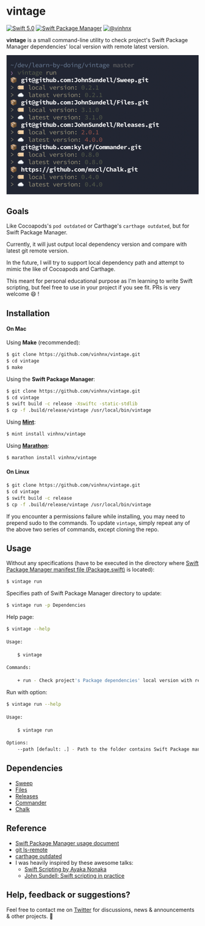 # vintage

[![Swift 5.0](https://img.shields.io/badge/swift-5.0-orange.svg)](#)
[![Swift Package Manager](https://img.shields.io/badge/spm-compatible-brightgreen.svg?style=flat)](https://swift.org/package-manager)
[![@vinhnx](https://img.shields.io/badge/contact-%40vinhnx-blue.svg)](https://twitter.com/vinhnx)

**vintage** is a small command-line utility to check project's Swift Package Manager dependencies' local version with remote latest version. 

![screenshot](screenshots/run_demo.png)

## Goals

Like Cocoapods's `pod outdated` or Carthage's `carthage outdated`, but for Swift Package Manager.

Currently, it will just output local dependency version and compare with latest git remote version. 

In the future, I will try to support local dependency path and attempt to mimic the like of Cocoapods and Carthage.

This meant for personal educational purpose as I'm learning to write Swift scripting, but feel free to use in your project if you see fit. PRs is very welcome 😄 !

## Installation

#### On Mac

Using **Make** (recommended):

```bash
$ git clone https://github.com/vinhnx/vintage.git
$ cd vintage
$ make
```

Using the **Swift Package Manager**:

```bash
$ git clone https://github.com/vinhnx/vintage.git
$ cd vintage
$ swift build -c release -Xswiftc -static-stdlib
$ cp -f .build/release/vintage /usr/local/bin/vintage
 ```
 
Using **[Mint](https://github.com/yonaskolb/mint)**:

```bash
$ mint install vinhnx/vintage
```

Using **[Marathon](https://github.com/JohnSundell/Marathon)**:

```bash
$ marathon install vinhnx/vintage
```

#### On Linux

```bash
$ git clone https://github.com/vinhnx/vintage.git
$ cd vintage
$ swift build -c release
$ cp -f .build/release/vintage /usr/local/bin/vintage
```

If you encounter a permissions failure while installing, you may need to prepend sudo to the commands. To update `vintage`, simply repeat any of the above two series of commands, except cloning the repo.

## Usage

Without any specifications (have to be executed in the directory where [Swift Package Manager manifest file (Package.swift)](https://github.com/apple/swift-package-manager/blob/master/Documentation/Usage.md) is located):

```bash
$ vintage run
```

Specifies path of Swift Package Manager directory to update:

```bash
$ vintage run -p Dependencies
```

Help page:

```bash
$ vintage --help

Usage:

    $ vintage

Commands:

    + run - Check project's Package dependencies' local version with remote latest version.
```

Run with option:

```bash
$ vintage run --help

Usage:

    $ vintage run

Options:
    --path [default: .] - Path to the folder contains Swift Package manifest file (Package.swift).
```

## Dependencies

+ [Sweep](https://github.com/JohnSundell/Sweep)
+ [Files](https://github.com/JohnSundell/Files)
+ [Releases](https://github.com/JohnSundell/Releases)
+ [Commander](https://github.com/kylef/Commander)
+ [Chalk](https://github.com/mxcl/Chalk)

## Reference

+ [Swift Package Manager usage document](https://github.com/apple/swift-package-manager/blob/master/Documentation/Usage.md#create-a-package)
+ [git ls-remote](https://git-scm.com/docs/git-ls-remote.html)
+ [carthage outdated](https://github.com/Carthage/Carthage/blob/master/Source/carthage/Outdated.swift)
+ I was heavily inspired by these awesome talks:
  + [Swift Scripting by Ayaka Nonaka](https://academy.realm.io/posts/swift-scripting/)
  + [John Sundell: Swift scripting in practice](https://www.youtube.com/watch?v=PFdh5G3BJqM)

## Help, feedback or suggestions?

Feel free to contact me on [Twitter](https://twitter.com/vinhnx) for discussions, news & announcements & other projects. :rocket:
